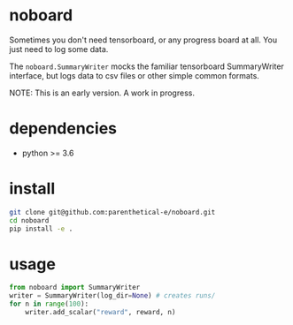 # noboard
Sometimes you don't need tensorboard, or any progress board at all. You just need to log some data.

The `noboard.SummaryWriter` mocks the familiar tensorboard SummaryWriter interface, but logs data to csv files or other simple common formats. 

NOTE: This is an early version. A work in progress.

# dependencies
- python >= 3.6

# install
```bash
git clone git@github.com:parenthetical-e/noboard.git
cd noboard
pip install -e .
```
    
# usage
```python
from noboard import SummaryWriter
writer = SummaryWriter(log_dir=None) # creates runs/
for n in range(100):
    writer.add_scalar("reward", reward, n)
```
